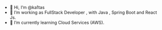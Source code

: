 - 👋 Hi, I’m @ka1tas
- 👀 I’m working as FullStack Developer , with Java , Spring Boot and React Js.
- 🌱 I’m currently learning Cloud Services (AWS). 


<!---
ka1tas/ka1tas is a ✨ special ✨ repository because its `README.md` (this file) appears on your GitHub profile.
You can click the Preview link to take a look at your changes.
--->
